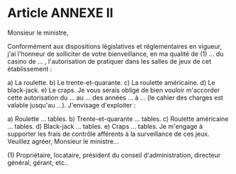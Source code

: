 # Article ANNEXE II

Monsieur le ministre,

Conformément aux dispositions législatives et réglementaires en vigueur, j'ai l'honneur de solliciter de votre bienveillance, en ma qualité de (1) ... du casino de ... , l'autorisation de pratiquer dans les salles de jeux de cet établissement :

a) La roulette.       b) Le trente-et-quarante.       c) La roulette américaine.       d) Le black-jack.       e) Le craps.       Je vous serais obligé de bien vouloir m'accorder cette autorisation du ... au ... des années ... à ... (le cahier des charges est valable jusqu'au ...).       J'envisage d'exploiter :

a) Roulette ... tables.       b) Trente-et-quarante ... tables.       c) Roulette américaine ... tables.       d) Black-jack ... tables.       e) Craps ... tables.       Je m'engage à supporter les frais de contrôle afférents à la surveillance de ces jeux.       Veuillez agréer, Monsieur le ministre...

(1) Propriétaire, locataire, président du conseil d'administration, directeur général, gérant, etc..
